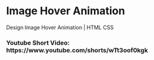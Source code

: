 # Image Hover Animation
Design Image Hover Animation | HTML CSS

<h3>
Youtube Short Video: https://www.youtube.com/shorts/wTt3oof0kgk
</h3>
